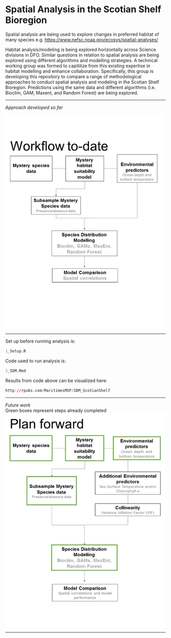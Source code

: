 # Spatial Analysis in the Scotian Shelf Bioregion

Spatial analysis are being used to explore changes in preferred habitat of many species e.g. https://www.nefsc.noaa.gov/ecosys/spatial-analyses/
  
Habitat analysis/modeling is being explored horizontally across Science divisions in DFO. Similar questions in relation to spatial analysis are being explored using different algorithms and modelling strategies. A technical working group was formed to capitilize from this existing expertise in habitat modelling and enhance collaboration. Specifically, this group is developing this repository to compare a range of methodological approaches to conduct spatial analysis and modeling in the Scotian Shelf Bioregion. Predictions using the same data and different algorithms (i.e. Bioclim, GAM, Maxent, and Random Forest) are being explored.

***
*Approach developed so far*

  ![Approach used for Spatial Analysis](documents/sdm_workflow.png)
 ***

Set up before running analysis is:
```R
1_Setup.R
```
Code used to run analysis is:
```R
2_SDM.Rmd
```
Results from code above can be visualized here:
```R
http://rpubs.com/MaritimesMSP/SDM_ScotianShelf
```
***

*Future work*  
Green boxes represent steps already completed
  ![Approach used for Spatial Analysis](documents/path_forward.png)
***
